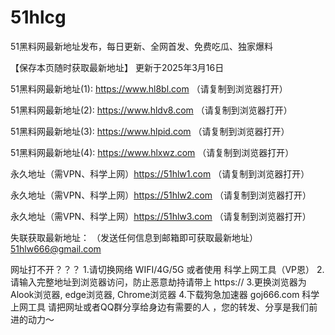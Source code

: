 # 51hlcg
51黑料网最新地址发布，每日更新、全网首发、免费吃瓜、独家爆料

【保存本页随时获取最新地址】 更新于2025年3月16日

51黑料网最新地址(1): https://www.hl8bl.com （请复制到浏览器打开）

51黑料网最新地址(2): https://www.hldv8.com （请复制到浏览器打开）

51黑料网最新地址(3): https://www.hlpid.com （请复制到浏览器打开）

51黑料网最新地址(4): https://www.hlxwz.com （请复制到浏览器打开）

永久地址（需VPN、科学上网）https://51hlw1.com （请复制到浏览器打开）

永久地址（需VPN、科学上网）https://51hlw2.com （请复制到浏览器打开）

永久地址（需VPN、科学上网）https://51hlw3.com （请复制到浏览器打开）

失联获取最新地址： （发送任何信息到邮箱即可获取最新地址） 51hlw666@gmail.com

网址打不开？？？ 1.请切换网络 WIFI/4G/5G 或者使用 科学上网工具（VP恩） 2.请输入完整地址到浏览器访问，防止恶意劫持请带上 https:// 3.更换浏览器为Alook浏览器, edge浏览器, Chrome浏览器 4.下载狗急加速器 goj666.com 科学上网工具 请把网址或者QQ群分享给身边有需要的人 ，您的转发、分享是我们前进的动力～
